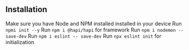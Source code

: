 ## Installation

Make sure you have Node and NPM installed installed in your device
Run `npmi init --y`
Run `npm i @hapi/hapi` for framework
Run `npm i nodemon --save-dev`
Run `npm i eslint -- save-dev`
Run `npx eslint init` for initialization

